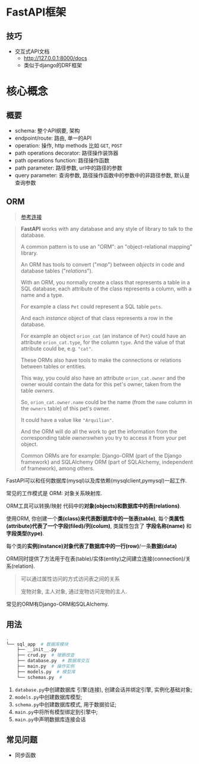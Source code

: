 # FastAPI框架

## 技巧

- 交互式API文档
    - http://127.0.0.1:8000/docs
    - 类似于django的DRF框架



# 核心概念

## 概要

- schema: 整个API纲要, 架构
- endpoint/route: 路由, 单一的API
- operation: 操作, http methods 比如 `GET`, `POST` 
- path operations decorator: 路径操作装饰器
- path operations function: 路径操作函数
- path parameter: 路径参数, url中的路径的参数
- query parameter: 查询参数, 路径操作函数中的参数中的非路径参数, 默认是查询参数





## ORM

> [参考连接](https://fastapi.tiangolo.com/tutorial/sql-databases/#orms)

> **FastAPI** works with any database and any style of library to talk to the database.
>
> A common pattern is to use an "ORM": an "object-relational mapping" library.
>
> An ORM has tools to convert ("*map*") between *objects* in code and database tables ("*relations*").
>
> With an ORM, you normally create a class that represents a table in a SQL database, each attribute of the class represents a column, with a name and a type.
>
> For example a class `Pet` could represent a SQL table `pets`.
>
> And each *instance* object of that class represents a row in the database.
>
> For example an object `orion_cat` (an instance of `Pet`) could have an attribute `orion_cat.type`, for the column `type`. And the value of that attribute could be, e.g. `"cat"`.
>
> These ORMs also have tools to make the connections or relations between tables or entities.
>
> This way, you could also have an attribute `orion_cat.owner` and the owner would contain the data for this pet's owner, taken from the table *owners*.
>
> So, `orion_cat.owner.name` could be the name (from the `name` column in the `owners` table) of this pet's owner.
>
> It could have a value like `"Arquilian"`.
>
> And the ORM will do all the work to get the information from the corresponding table *owners*when you try to access it from your pet object.
>
> Common ORMs are for example: Django-ORM (part of the Django framework) and SQLAlchemy ORM (part of SQLAlchemy, independent of framework), among others.

FastAPI可以和任何数据库(mysql)以及库依赖(mysqlclient,pymysql)一起工作.

常见的工作模式是 ORM: 对象关系映射库.

ORM工具可以转换/映射 代码中的**对象(objects)**和数据库中的**表(relations)**.

使用ORM, 你创建一个**类(class)**来代表数Ï据库中的一张**表(table)**, 每个**类属性(attribute)**代表了一个**字段(filed)/列(colum)**, 类属性包含了 **字段名称(name)** 和 **字段类型(type)**.

每个类的**实例(instance)**对象代表了数据库中的一**行(row)**/一条**数据(data)**



ORM同时提供了方法用于在表(table)/实体(entity)之间建立连接(connection)/关系(relation).

> 可以通过属性访问的方式访问表之间的关系
>
> 宠物对象, 主人对象, 通过宠物访问宠物的主人.

常见的ORM有Django-ORM和SQLAlchemy.



## 用法



```bash
.
└── sql_app  # 数据库模块
    ├── __init__.py  
    ├── crud.py  # 增删改查
    ├── database.py  # 数据库交互
    ├── main.py  # 操作实例
    ├── models.py  # 模型库
    └── schemas.py  # 

```



1. `database.py`中创建数据库 引擎(连接), 创建会话并绑定引擎, 实例化基础对象;
2. `models.py`中创建数据库模型;
3. `schema.py`中创建数据库模式, 用于数据验证;
4. `main.py`中将所有模型绑定到引擎中;
5. `main.py`中声明数据库连接会话

#### 

## 常见问题

- 同步函数